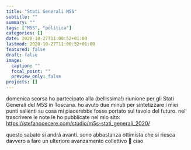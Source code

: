 ```yaml
---
title: "Stati Generali M5S"
subtitle: ""
summary: ""
tags: ["M5S", "politica"]
categories: []
date: 2020-10-27T11:00:52+01:00
lastmod: 2020-10-27T11:00:52+01:00
featured: false
draft: false
image:
  caption: ""
  focal_point: ""
  preview_only: false
projects: []
---
```


domenica scorsa ho partecipato alla (bellissima!) riunione per gli Stati Generali del M5S in Toscana.
ho avuto due minuti per sintetizzare i miei punti salienti su cosa mi piacerebbe fosse portato sul tavolo del futuro.
nel trascrivere le note le ho pubblicate nel mio sito: <https://stefanocecere.com/studio/m5s-stati_generali_2020/>

questo sabato si andrà avanti. sono abbastanza ottimista che si riesca davvero a fare un ulteriore avanzamento collettivo 🙂 ciao